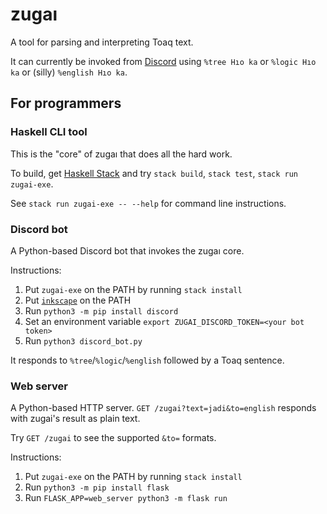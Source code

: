 # zugaı

A tool for parsing and interpreting Toaq text.

It can currently be invoked from [Discord](https://toaq.me/Discord) using `%tree Hıo ka` or `%logic Hıo ka` or (silly) `%english Hıo ka`.

## For programmers

### Haskell CLI tool

This is the "core" of zugaı that does all the hard work.

To build, get [Haskell Stack](https://docs.haskellstack.org/en/stable/README/) and try `stack build`, `stack test`, `stack run zugai-exe`.

See `stack run zugai-exe -- --help` for command line instructions.

### Discord bot

A Python-based Discord bot that invokes the zugaı core.

Instructions:

1. Put `zugai-exe` on the PATH by running `stack install`
2. Put [`inkscape`](https://inkscape.org/) on the PATH
3. Run `python3 -m pip install discord`
4. Set an environment variable `export ZUGAI_DISCORD_TOKEN=<your bot token>`
5. Run `python3 discord_bot.py`

It responds to `%tree`/`%logic`/`%english` followed by a Toaq sentence.

### Web server

A Python-based HTTP server. `GET /zugai?text=jadi&to=english` responds with zugai's result as plain text.

Try `GET /zugai` to see the supported `&to=` formats.

Instructions:

1. Put `zugai-exe` on the PATH by running `stack install`
2. Run `python3 -m pip install flask`
3. Run `FLASK_APP=web_server python3 -m flask run`
